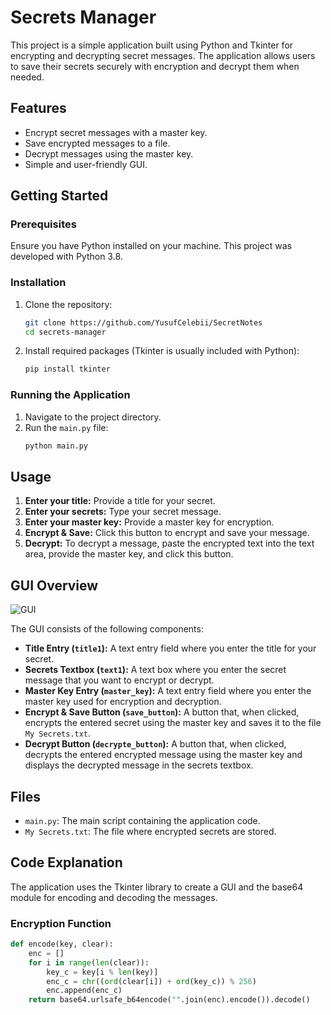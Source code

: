 # Secrets Manager

This project is a simple application built using Python and Tkinter for encrypting and decrypting secret messages. The application allows users to save their secrets securely with encryption and decrypt them when needed.

## Features

- Encrypt secret messages with a master key.
- Save encrypted messages to a file.
- Decrypt messages using the master key.
- Simple and user-friendly GUI.

## Getting Started

### Prerequisites

Ensure you have Python installed on your machine. This project was developed with Python 3.8.

### Installation

1. Clone the repository:
    ```bash
    git clone https://github.com/YusufCelebii/SecretNotes
    cd secrets-manager
    ```

2. Install required packages (Tkinter is usually included with Python):
    ```bash
    pip install tkinter
    ```

### Running the Application

1. Navigate to the project directory.
2. Run the `main.py` file:
    ```bash
    python main.py
    ```

## Usage

1. **Enter your title:** Provide a title for your secret.
2. **Enter your secrets:** Type your secret message.
3. **Enter your master key:** Provide a master key for encryption.
4. **Encrypt & Save:** Click this button to encrypt and save your message.
5. **Decrypt:** To decrypt a message, paste the encrypted text into the text area, provide the master key, and click this button.

## GUI Overview

![GUI](https://github.com/YusufCelebii/SecretNotes/assets/95516451/0ee53f99-6430-4b48-b0d6-79df879086a7)

The GUI consists of the following components:

- **Title Entry (`title1`):** A text entry field where you enter the title for your secret.
- **Secrets Textbox (`text1`):** A text box where you enter the secret message that you want to encrypt or decrypt.
- **Master Key Entry (`master_key`):** A text entry field where you enter the master key used for encryption and decryption.
- **Encrypt & Save Button (`save_button`):** A button that, when clicked, encrypts the entered secret using the master key and saves it to the file `My Secrets.txt`.
- **Decrypt Button (`decrypte_button`):** A button that, when clicked, decrypts the entered encrypted message using the master key and displays the decrypted message in the secrets textbox.


## Files

- `main.py`: The main script containing the application code.
- `My Secrets.txt`: The file where encrypted secrets are stored.

## Code Explanation

The application uses the Tkinter library to create a GUI and the base64 module for encoding and decoding the messages.

### Encryption Function
```python
def encode(key, clear):
    enc = []
    for i in range(len(clear)):
        key_c = key[i % len(key)]
        enc_c = chr((ord(clear[i]) + ord(key_c)) % 256)
        enc.append(enc_c)
    return base64.urlsafe_b64encode("".join(enc).encode()).decode()
